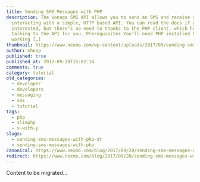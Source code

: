```yaml
---
title: Sending SMS Messages with PHP
description: The Vonage SMS API allows you to send an SMS and receive an SMS by
  interacting with a simple, HTTP based API. You can read the docs if you’re
  interested, but there’s no need to thanks to the PHP client, which handles
  talking to the API for you. Prerequisites You’ll need PHP installed before
  working […]
thumbnail: https://www.nexmo.com/wp-content/uploads/2017/09/sending-sms-featured.png
author: mheap
published: true
published_at: 2017-09-20T15:02:14
comments: true
category: tutorial
old_categories:
  - developer
  - developers
  - messaging
  - sms
  - tutorial
tags:
  - php
  - slimphp
  - x-with-y
slugs:
  - sending-sms-messages-with-php-dr
  - sending-sms-messages-with-php
canonical: https://www.nexmo.com/blog/2017/09/20/sending-sms-messages-with-php-dr
redirect: https://www.nexmo.com/blog/2017/09/20/sending-sms-messages-with-php-dr
---
```

Content to be migrated...